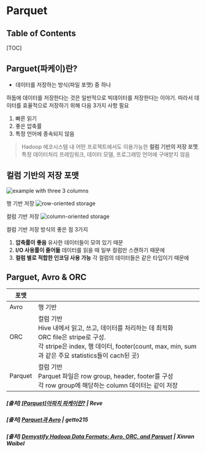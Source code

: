 Parquet
===

## Table of Contents

[TOC]

## Parguet(파케이)란?

* 데이터를 저장하는 방식(파일 포맷) 중 하나

하둡에 데이터를 저장한다는 것은 일반적으로 빅데이터를 저장한다는 이야기. 따라서 데이터를 효율적으로 저장하기 위해 다음 3가지 사항 필요

1. 빠른 읽기
2. 좋은 압축률
3. 특정 언어에 종속되지 않음

>  Hadoop 에코시스템 내 어떤 프로젝트에서도 이용가능한 **컬럼 기반의 저장 포맷**.
>  특정 데이터처리 프레임워크, 데이터 모델, 프로그래밍 언어에 구애받지 않음

컬럼 기반의 저장 포맷
---
![](https://i.imgur.com/AoNnhcg.png "example with three 3 columns")

행 기반 저장
![](https://i.imgur.com/IdTOc1l.png "row-oriented storage")

컬럼 기반 저장
![](https://i.imgur.com/Zhqwo9g.png "column-oriented storage")

컬럼 기반 저장 방식의 좋은 점 3가지

1. **압축률이 좋음**
유사한 데이터들이 모여 있기 때문
2. **I/O 사용률이 줄어듦**
데이터를 읽을 때 일부 컬럼만 스캔하기 때문에
3. **컬럼 별로 적합한 인코딩 사용 가능**
각 컬럼의 데이터들은 같은 타입이기 때문에

## Parguet, Avro & ORC
포맷||
---|---
Avro|행 기반
ORC|컬럼 기반<br>Hive 내에서 읽고, 쓰고, 데이터를 처리하는 데 최적화<br>ORC file은 stripe로 구성.<br>각 stripe은 index, 행 데이터, footer(count, max, min, sum과 같은 주요 statistics들이 cach된 곳)
Parquet|컬럼 기반<br>Parquet 파일은 row group, header, footer를 구성<br>각 row group에 해당하는 column 데이터는 같이 저장


##### [출처] [[Parquet]아파치 파케이란?](https://m.blog.naver.com/PostView.nhn?blogId=kgw1988&logNo=221227551307&proxyReferer=https:%2F%2Fwww.google.com%2F) | Reve
##### [출처] [Parquet과 Avro](https://getto215.github.io/parquet-avro/) | getto215
##### [출처] [Demystify Hadoop Data Formats: Avro, ORC, and Parquet](https://towardsdatascience.com/demystify-hadoop-data-formats-avro-orc-and-parquet-e428709cf3bb) | Xinran Waibel

